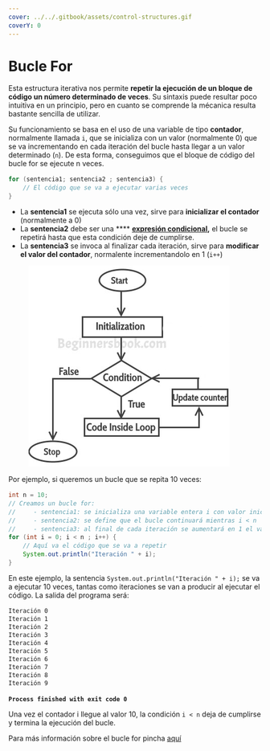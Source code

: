```yaml
---
cover: ../../.gitbook/assets/control-structures.gif
coverY: 0
---
```


# Bucle For

Esta estructura iterativa nos permite **repetir la ejecución de un bloque de código un número determinado de veces**. Su sintaxis puede resultar poco intuitiva en un principio, pero en cuanto se comprende la mécanica resulta bastante sencilla de utilizar.

Su funcionamiento se basa en el uso de una variable de tipo **contador**, normalmente llamada `i`, que se inicializa con un valor (normalmente 0) que se va incrementando en cada iteración del bucle hasta llegar a un valor determinado (`n`). De esta forma, conseguimos que el bloque de código del bucle for se ejecute n veces.

```java
for (sentencia1; sentencia2 ; sentencia3) {
    // El código que se va a ejecutar varias veces
}
```

* La **sentencia1** se ejecuta sólo una vez, sirve para **inicializar el contador** (normalmente a 0)
* La **sentencia2** debe ser una **** [**expresión condicional**](../../ut01-introduccion-a-la-programacion/expresiones-y-operadores.md#operadores-condicionales)**,** el bucle se repetirá hasta que esta condición deje de cumplirse.
* La **sentencia3** se invoca al finalizar cada iteración, sirve para **modificar el valor del contador**, normalente incrementandolo en 1 (`i++`)

<figure><img src="../../.gitbook/assets/for_loop.jpg" alt=""><figcaption></figcaption></figure>

Por ejemplo, si queremos un bucle que se repita 10 veces:

```java
int n = 10;
// Creamos un bucle for:
//     - sentencia1: se inicializa una variable entera i con valor inicial 0
//     - sentencia2: se define que el bucle continuará mientras i < n
//     - sentencia3: al final de cada iteración se aumentará en 1 el valor de i
for (int i = 0; i < n ; i++) {
    // Aquí va el código que se va a repetir
    System.out.println("Iteración " + i);
}

```

En este ejemplo, la sentencia `System.out.println("Iteración " + i);` se va a ejecutar 10 veces, tantas como iteraciones se van a producir al ejecutar el código. La salida del programa será:

<pre><code>Iteración 0
Iteración 1
Iteración 2
Iteración 3
Iteración 4
Iteración 5
Iteración 6
Iteración 7
Iteración 8
Iteración 9

<strong>Process finished with exit code 0
</strong></code></pre>

Una vez el contador i llegue al valor 10, la condición `i < n` deja de cumplirse y termina la ejecución del bucle.

Para más información sobre el bucle for pincha [aquí](https://www.w3schools.com/java/java\_for\_loop.asp)
